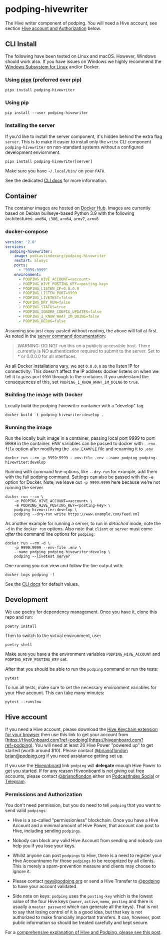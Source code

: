 # podping-hivewriter
The Hive writer component of podping. You will need a Hive account, see section [Hive account and Authorization](#hive-account) below.

## CLI Install

The following have been tested on Linux and macOS.  However, Windows should work also.  If you have issues on Windows we highly recommend the [Windows Subsystem for Linux](https://docs.microsoft.com/en-us/windows/wsl/) and/or Docker.

### Using [pipx](https://pypa.github.io/pipx/) (preferred over pip)
```shell
pipx install podping-hivewriter
```

### Using pip
```shell
pip install --user podping-hivewriter
```

### Installing the server

If you'd like to install the server component, it's hidden behind the extra flag `server`.  This is to make it easier to install only the `write` CLI component `podping-hivewriter` on non-standard systems without a configured development enviornment.

```shell
pipx install podping-hivewriter[server]
```

Make sure you have `~/.local/bin/` on your `PATH`.

See the dedicated [CLI docs](CLI.md) for more information.

## Container

The container images are hosted on [Docker Hub](https://hub.docker.com/r/podcastindexorg/podping-hivewriter).  Images are currently based on Debian bullseye-based Python 3.9 with the following architectures: `amd64`, `i386`, `arm64`, `armv7`, `armv6`

### docker-compose

```yaml
version: '2.0'
services:
  podping-hivewriter:
    image: podcastindexorg/podping-hivewriter
    restart: always
    ports:
      - "9999:9999"
    environment:
      - PODPING_HIVE_ACCOUNT=<account>
      - PODPING_HIVE_POSTING_KEY=<posting-key>
      - PODPING_LISTEN_IP=0.0.0.0
      - PODPING_LISTEN_PORT=9999
      - PODPING_LIVETEST=false
      - PODPING_DRY_RUN=false
      - PODPING_STATUS=true
      - PODPING_IGNORE_CONFIG_UPDATES=false
      - PODPING_I_KNOW_WHAT_IM_DOING=false
      - PODPING_DEBUG=false
```

Assuming you just copy-pasted without reading, the above will fail at first.  As noted in the [server command documentation](https://github.com/Podcastindex-org/podping-hivewriter/blob/main/CLI.md#podping-server):

>WARNING: DO NOT run this on a publicly accessible host. There currently is NO authentication required to submit to the server. Set to * or 0.0.0.0 for all interfaces.

As all Docker installations vary, we set `0.0.0.0` as the listen IP for connectivity.  This doesn't affect the IP address docker listens on when we tell it to pass port `9999` through to the container.  If you understand the consequences of this, set `PODPING_I_KNOW_WHAT_IM_DOING` to `true`.

### Building the image with Docker

Locally build the podping-hivewriter container with a "develop" tag

```shell
docker build -t podping-hivewriter:develop .
```


### Running the image

Run the locally built image in a container, passing local port 9999 to port 9999 in the container.
ENV variables can be passed to docker with `--env-file` option after modifying the `.env.EXAMPLE` file and renaming it to `.env`

```shell
docker run --rm -p 9999:9999 --env-file .env --name podping podping-hivewriter:develop
```

Running with command line options, like `--dry-run` for example, add them with the full podping command.
Settings can also be passed with the `-e` option for Docker.  Note, we leave out `-p 9999:9999` here because we're not running the server.

```shell
docker run --rm \
    -e PODPING_HIVE_ACCOUNT=<account> \
    -e PODPING_HIVE_POSTING_KEY=<posting-key> \
    podping-hivewriter:develop \
    podping --dry-run write https://www.example.com/feed.xml
```

As another example for running a server, to run in *detached* mode, note the `-d` in the `docker run` options. Also note that `client` or `server` must come *after* the command line options for `podping`:
```shell
docker run --rm -d \
    -p 9999:9999 --env-file .env \
    --name podping podping-hivewriter:develop \
    podping --livetest server
```

One running you can view and follow the live output with:
```shell
docker logs podping -f
```

See the [CLI docs](https://github.com/Podcastindex-org/podping-hivewriter/blob/main/CLI.md) for default values.

## Development

We use [poetry](https://python-poetry.org/) for dependency management.  Once you have it, clone this repo and run:

```shell
poetry install
```

Then to switch to the virtual environment, use:

```shell
poetry shell
```
Make sure you have a the environment variables `PODPING_HIVE_ACCOUNT` and `PODPING_HIVE_POSTING_KEY` set.

After that you should be able to run the `podping` command or run the tests:

```shell
pytest
```

To run all tests, make sure to set the necessary environment variables for your Hive account.  This can take many minutes:

```shell
pytest --runslow
```

## Hive account

If you need a Hive account, please download the [Hive Keychain extension for your browser](https://hive-keychain.com/) then use this link to get your account from [https://HiveOnboard.com?ref=podping](https://hiveonboard.com?ref=podping). You will need at least 20 Hive Power "powered up" to get started (worth around $10). Please contact [@brianoflondon](https://peakd.com/@brianoflondon) brian@podping.org if you need assistance getting set up.

If you use the [Hiveonboard]((https://hiveonboard.com?ref=podping)) link `podping` will **delegate** enough Hive Power to get you started. If for any reason Hiveonboard is not giving out free accounts, please contact [@brianoflondon](https://peakd.com/@brianoflondon) either on [PodcastIndex Social](https://podcastindex.social/invite/U2m6FY3T) or [Telegram](https://t.me/brianoflondon).

### Permissions and Authorization

You don't need permission, but you do need to tell `podping` that you want to send valid `podpings`:

- Hive is a so-called "permissionless" blockchain.  Once you have a Hive Account and a minimal amount of Hive Power, that account can post to Hive, including sending `podpings`.

- Nobody can block any valid Hive Account from sending and nobody can help you if you lose your keys.

- Whilst anyone can post `podpings` to Hive, there is a need to register your Hive Accountname for those `podpings` to be recognized by all clients.  This is merely a spam-prevention measure and clients may choose to ignore it.

- Please contact new@podping.org or send a Hive Transfer to [@podping](https://peakd.com/@podping) to have your account validated.

- Side note on keys: `podping` uses the `posting-key` which is the lowest value of the four Hive keys (`owner`, `active`, `memo`, `posting` and there is usually a `master password` which can generate all the keys). That is not to say that losing control of it is a good idea, but that key is not authorized to make financially important transfers. It can, however, post public information so should be treated carefully and kept secure.

For a [comprehensive explanation of Hive and Podping, please see this post](https://peakd.com/podping/@brianoflondon/podping-and-podcasting-20-funding-to-put-hive-at-the-center-of-global-podcasting-infrastructure).
